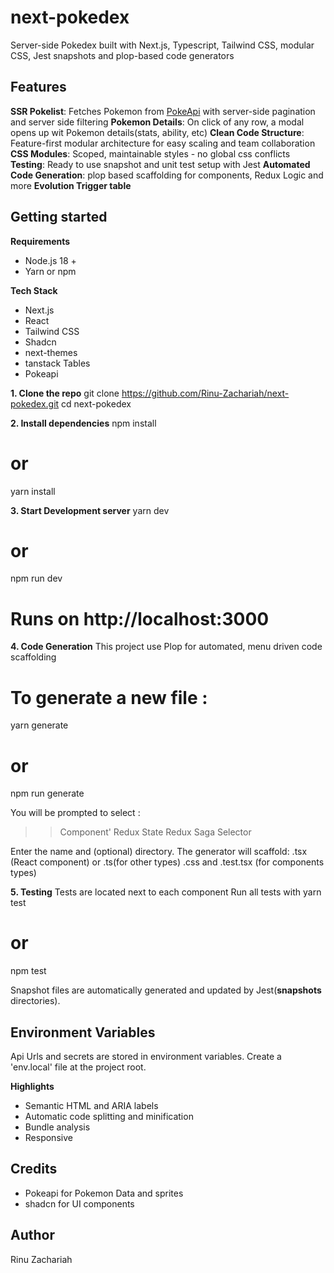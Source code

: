# next-pokedex

Server-side Pokedex built with Next.js, Typescript, Tailwind CSS, modular CSS, Jest snapshots and plop-based code generators

## Features

**SSR Pokelist**: 
Fetches Pokemon from [PokeApi](https://pokeapi.co/) with server-side pagination and server side filtering
**Pokemon Details**: 
On click of any row, a modal opens up wit Pokemon details(stats, ability, etc)
**Clean Code Structure**:
Feature-first modular architecture for easy scaling and team collaboration
**CSS Modules**:
Scoped, maintainable styles - no global css conflicts
**Testing**:
Ready to use snapshot and unit test setup with Jest
**Automated Code Generation**:
plop based scaffolding for components, Redux Logic and more
**Evolution Trigger table**

## Getting started

**Requirements**
- Node.js 18 +
- Yarn or npm

**Tech Stack**
- Next.js
- React
- Tailwind CSS
- Shadcn
- next-themes
- tanstack Tables
- Pokeapi

**1. Clone the repo**
git clone https://github.com/Rinu-Zachariah/next-pokedex.git
cd next-pokedex

**2. Install dependencies**
npm install
# or
yarn install

**3. Start Development server**
yarn dev
# or 
npm run dev
# Runs on http://localhost:3000

**4. Code Generation**
This project use Plop for automated, menu driven code scaffolding

# To generate a new file :
yarn generate
# or
npm run generate

You will be prompted to select :
>> Component'
>> Redux State
>> Redux Saga
>> Selector

Enter the name and (optional) directory. The generator will scaffold:
.tsx (React component) or .ts(for other types)
.css and .test.tsx (for components types)

**5. Testing**
Tests are located next to each component
Run all tests with
yarn test
# or
npm test

Snapshot files are automatically generated and updated by Jest(__snapshots__ directories).

## Environment Variables
Api Urls and secrets are stored in environment variables.
Create a 'env.local' file at the project root.

**Highlights**
- Semantic HTML and ARIA labels
- Automatic code splitting and minification
- Bundle analysis 
- Responsive 

## Credits
- Pokeapi for Pokemon Data and sprites
- shadcn for UI components


## Author
Rinu Zachariah